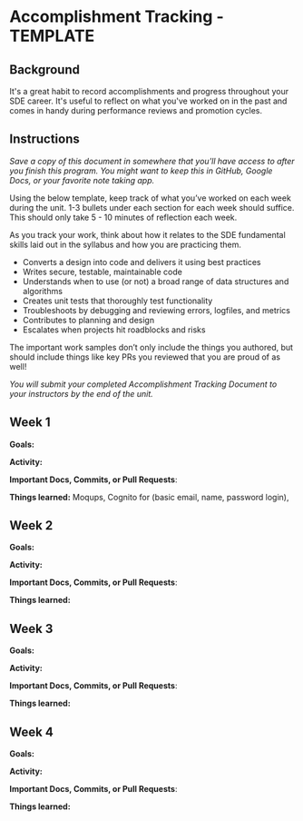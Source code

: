 # Accomplishment Tracking - TEMPLATE

## Background

It's a great habit to record accomplishments and progress throughout your SDE career. It's useful to reflect on what you've worked on in the past and comes in handy during performance reviews and promotion cycles.

## Instructions

_Save a copy of this document in somewhere that you'll have access to after you finish this program. You might want to keep this in GitHub, Google Docs, or your favorite note taking app._

Using the below template, keep track of what you’ve worked on each week during the unit. 1-3 bullets under each section for each week should suffice. This should only take 5 - 10 minutes of reflection each week.

As you track your work, think about how it relates to the SDE fundamental skills laid out in the syllabus and how you are practicing them.

* Converts a design into code and delivers it using best practices
* Writes secure, testable, maintainable code
* Understands when to use (or not) a broad range of data structures and algorithms
* Creates unit tests that thoroughly test functionality
* Troubleshoots by debugging and reviewing errors, logfiles, and metrics
* Contributes to planning and design
* Escalates when projects hit roadblocks and risks

The important work samples don’t only include the things you authored, but should include things like key PRs you reviewed that you are proud of as well!

_You will submit your completed Accomplishment Tracking Document to your instructors by the end of the unit._

## Week 1

**Goals:**

**Activity:**

**Important Docs, Commits, or Pull Requests**:

**Things learned:** Moqups, Cognito for (basic email, name, password login), 

## Week 2

**Goals:**

**Activity:**

**Important Docs, Commits, or Pull Requests**:

**Things learned:**

## Week 3

**Goals:**

**Activity:**

**Important Docs, Commits, or Pull Requests**:

**Things learned:**

## Week 4

**Goals:**

**Activity:**

**Important Docs, Commits, or Pull Requests**:

**Things learned:**
